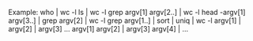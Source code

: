 Example:  who | wc -l
ls | wc -l
grep argv[1] argv[2..] | wc -l
head -argv[1] argv[3..] | grep argv[2] | wc -l
grep argv[1..] | sort | uniq | wc -l
argv[1] | argv[2] | argv[3] ...
argv[1] argv[2] | argv[3] argv[4] | ...

